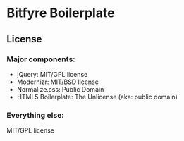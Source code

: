Bitfyre Boilerplate
===================

License
-------

### Major components:

* jQuery: MIT/GPL license
* Modernizr: MIT/BSD license
* Normalize.css: Public Domain
* HTML5 Boilerplate: The Unlicense (aka: public domain)

### Everything else:

MIT/GPL license